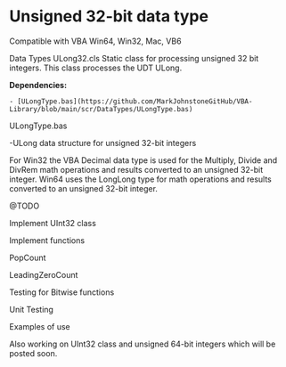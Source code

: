 # Unsigned 32-bit data type 

Compatible with VBA Win64, Win32, Mac, VB6

Data Types
ULong32.cls Static class for processing unsigned 32 bit integers. This class processes the UDT ULong.  

  **Dependencies:**
  
    - [ULongType.bas](https://github.com/MarkJohnstoneGitHub/VBA-Library/blob/main/scr/DataTypes/ULongType.bas)     

ULongType.bas

-ULong data structure for unsigned 32-bit integers	

For Win32 the VBA Decimal data type is used for the Multiply, Divide and DivRem math operations and results converted to an unsigned 32-bit integer.  Win64 uses the LongLong type for math operations and results converted to an unsigned 32-bit integer.

@TODO

Implement UInt32 class

Implement functions

PopCount

LeadingZeroCount

Testing for Bitwise functions

Unit Testing

Examples of use


Also working on UInt32 class and unsigned 64-bit integers which will be posted soon.

